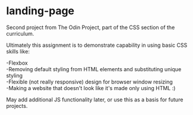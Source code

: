 # landing-page
Second project from The Odin Project, part of the CSS section of the curriculum.

Ultimately this assignment is to demonstrate capability in using basic CSS skills like:

-Flexbox\
-Removing default styling from HTML elements and substituting unique styling\
-Flexible (not really responsive) design for browser window resizing\
-Making a website that doesn't look like it's made only using HTML :)

May add additional JS functionality later, or use this as a basis for future projects.
